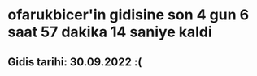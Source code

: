 # ofarukbicer'in gidisine son 4 gun 6 saat 57 dakika 14 saniye kaldi

## Gidis tarihi: 30.09.2022 :(
